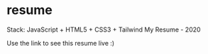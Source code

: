 # resume

Stack: JavaScript + HTML5 + CSS3 + Tailwind
My Resume - 2020

Use the link to see this resume live :)
